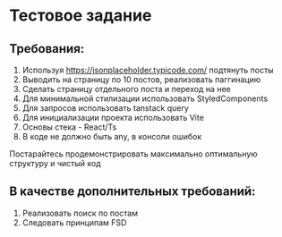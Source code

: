 # Тестовое задание
## Требования:
1. Используя https://jsonplaceholder.typicode.com/ подтянуть посты
2. Выводить на страницу по 10 постов, реализовать паггинацию
3. Сделать страницу отдельного поста и переход на нее
4. Для минимальной стилизации использовать StyledComponents
5. Для запросов использовать tanstack query
6. Для инициализации проекта использовать Vite
7. Основы стека - React/Ts
8. В коде не должно быть any, в консоли ошибок

Постарайтесь продемонстрировать максимально оптимальную структуру и чистый код

## В качестве дополнительных требований:
1. Реализовать поиск по постам
2. Следовать принципам FSD
